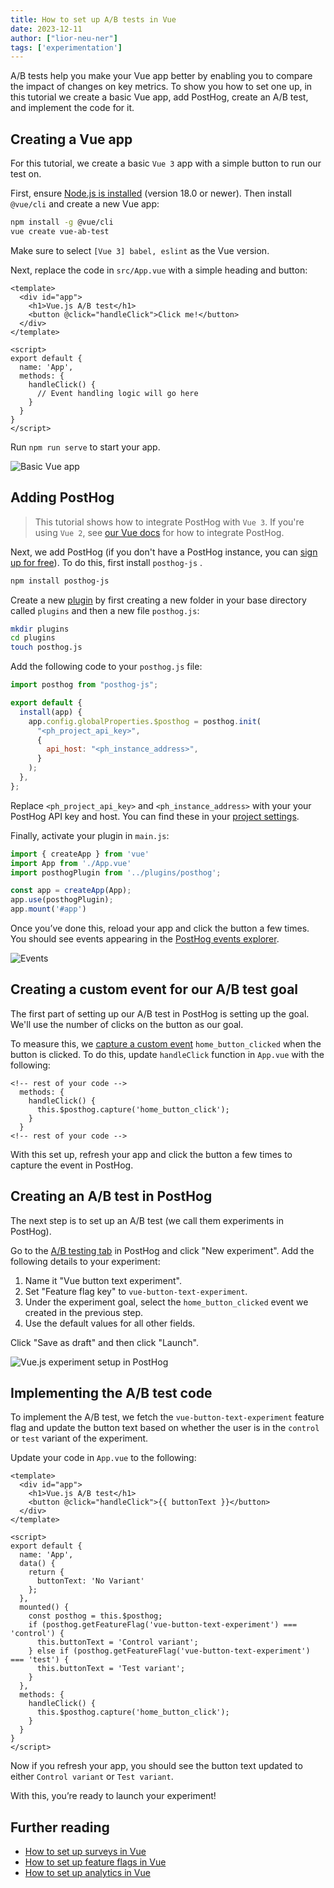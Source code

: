 ```yaml
---
title: How to set up A/B tests in Vue
date: 2023-12-11
author: ["lior-neu-ner"]
tags: ['experimentation']
---
```


A/B tests help you make your Vue app better by enabling you to compare the impact of changes on key metrics. To show you how to set one up, in this tutorial we create a basic Vue app, add PostHog, create an A/B test, and implement the code for it.

## Creating a Vue app

For this tutorial, we create a basic `Vue 3` app with a simple button to run our test on.

First, ensure [Node.js is installed](https://nodejs.dev/en/learn/how-to-install-nodejs/) (version 18.0 or newer). Then install `@vue/cli` and create a new Vue app:

```bash
npm install -g @vue/cli
vue create vue-ab-test
```

Make sure to select `[Vue 3] babel, eslint` as the Vue version.

Next, replace the code in `src/App.vue` with a simple heading and button:

```vue file=App.vue
<template>
  <div id="app">
    <h1>Vue.js A/B test</h1>
    <button @click="handleClick">Click me!</button>
  </div>
</template>

<script>
export default {
  name: 'App',
  methods: {
    handleClick() {
      // Event handling logic will go here
    }
  }
}
</script>
```

Run `npm run serve` to start your app.

![Basic Vue app](../images/tutorials/vue-ab-tests/basic-app.png)

## Adding PostHog

> This tutorial shows how to integrate PostHog with `Vue 3`. If you're using `Vue 2`, see [our Vue docs](/docs/libraries/vue-js) for how to integrate PostHog.

Next, we add PostHog (if you don't have a PostHog instance, you can [sign up for free](https://app.posthog.com/signup)). To do this, first install `posthog-js` .

```bash
npm install posthog-js
```

Create a new [plugin](https://vuejs.org/guide/reusability/plugins) by first creating a new folder in your base directory called `plugins` and then a new file `posthog.js`:

```bash
mkdir plugins
cd plugins 
touch posthog.js
```

Add the following code to your `posthog.js` file:

```js file=plugins/posthog.js
import posthog from "posthog-js";

export default {
  install(app) {
    app.config.globalProperties.$posthog = posthog.init(
      "<ph_project_api_key>",
      {
        api_host: "<ph_instance_address>",
      }
    );
  },
};
```

Replace `<ph_project_api_key>` and `<ph_instance_address>` with your your PostHog API key and host. You can find these in your [project settings](https://app.posthog.com/settings/project).

Finally, activate your plugin in `main.js`:

```js file=main.js
import { createApp } from 'vue'
import App from './App.vue'
import posthogPlugin from '../plugins/posthog';

const app = createApp(App);
app.use(posthogPlugin);
app.mount('#app')
```

Once you’ve done this, reload your app and click the button a few times. You should see events appearing in the [PostHog events explorer](https://app.posthog.com/events).

![Events](../images/tutorials/vue-ab-tests/events.png)

## Creating a custom event for our A/B test goal

The first part of setting up our A/B test in PostHog is setting up the goal. We'll use the number of clicks on the button as our goal.

To measure this, we [capture a custom event](/docs/product-analytics/capture-events) `home_button_clicked` when the button is clicked. To do this, update `handleClick` function in `App.vue` with the following:

```vue file=App.vue
<!-- rest of your code -->
  methods: {
    handleClick() {
      this.$posthog.capture('home_button_click');
    }
  }
<!-- rest of your code -->
```

With this set up, refresh your app and click the button a few times to capture the event in PostHog.

## Creating an A/B test in PostHog

The next step is to set up an A/B test (we call them experiments in PostHog).

Go to the [A/B testing tab](https://app.posthog.com/experiments) in PostHog and click "New experiment". Add the following details to your experiment:

1. Name it "Vue button text experiment".
2. Set "Feature flag key" to `vue-button-text-experiment`.
3. Under the experiment goal, select the `home_button_clicked` event we created in the previous step.
4. Use the default values for all other fields.

Click "Save as draft" and then click "Launch".

![Vue.js experiment setup in PostHog](../images/tutorials/vue-ab-tests/new-experiment.png)

## Implementing the A/B test code

To implement the A/B test, we fetch the `vue-button-text-experiment` feature flag and update the button text based on whether the user is in the `control` or `test` variant of the experiment.

Update your code in `App.vue` to the following:

```vue file=App.vue
<template>
  <div id="app">
    <h1>Vue.js A/B test</h1>
    <button @click="handleClick">{{ buttonText }}</button>
  </div>
</template>

<script>
export default {
  name: 'App',
  data() {
    return {
      buttonText: 'No Variant'
    };
  },
  mounted() {
    const posthog = this.$posthog;
    if (posthog.getFeatureFlag('vue-button-text-experiment') === 'control') {
      this.buttonText = 'Control variant';
    } else if (posthog.getFeatureFlag('vue-button-text-experiment') === 'test') {
      this.buttonText = 'Test variant';
    }
  },
  methods: {
    handleClick() {
      this.$posthog.capture('home_button_click');
    }
  }
}
</script>
```

Now if you refresh your app, you should see the button text updated to either `Control variant` or `Test variant`. 

With this, you’re ready to launch your experiment!

## Further reading

- [How to set up surveys in Vue](/tutorials/vue-surveys)
- [How to set up feature flags in Vue](/tutorials/vue-feature-flags)
- [How to set up analytics in Vue](/tutorials/vue-analytics)